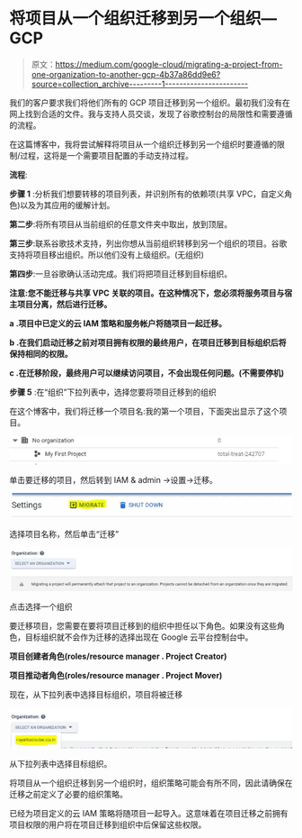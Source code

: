 # 将项目从一个组织迁移到另一个组织— GCP

> 原文：<https://medium.com/google-cloud/migrating-a-project-from-one-organization-to-another-gcp-4b37a86dd9e6?source=collection_archive---------1----------------------->

我们的客户要求我们将他们所有的 GCP 项目迁移到另一个组织。最初我们没有在网上找到合适的文件。我与支持人员交谈，发现了谷歌控制台的局限性和需要遵循的流程。

在这篇博客中，我将尝试解释将项目从一个组织迁移到另一个组织时要遵循的限制/过程，这将是一个需要项目配置的手动支持过程。

**流程**:

**步骤 1** :分析我们想要转移的项目列表，并识别所有的依赖项(共享 VPC，自定义角色)以及为其应用的缓解计划。

**第二步**:将所有项目从当前组织的任意文件夹中取出，放到顶层。

**第三步**:联系谷歌技术支持，列出你想从当前组织转移到另一个组织的项目。谷歌支持将项目移出组织。所以他们没有上级组织。(无组织)

**第四步**:一旦谷歌确认活动完成。我们将把项目迁移到目标组织。

**注意:您不能迁移与共享 VPC 关联的项目。在这种情况下，您必须将服务项目与宿主项目分离，然后进行迁移。**

**a .项目中已定义的云 IAM 策略和服务帐户将随项目一起迁移。**

**b .在我们启动迁移之前对项目拥有权限的最终用户，在项目迁移到目标组织后将保持相同的权限。**

**c .在迁移阶段，最终用户可以继续访问项目，不会出现任何问题。(不需要停机)**

**步骤 5** :在“组织”下拉列表中，选择您要将项目迁移到的组织

在这个博客中，我们将迁移一个项目名:我的第一个项目，下面突出显示了这个项目。

![](img/ff8a9055b74055d66d36287c0c53d678.png)

单击要迁移的项目，然后转到 IAM & admin →设置→迁移。

![](img/0f95436018cc165834c685b37082526a.png)

选择项目名称，然后单击“迁移”

![](img/18156dd1e4cd1e41df77ac267e9673bb.png)

点击选择一个组织

要迁移项目，您需要在要将项目迁移到的组织中担任以下角色。如果没有这些角色，目标组织就不会作为迁移的选择出现在 Google 云平台控制台中。

**项目创建者角色(roles/resource manager . Project Creator)**

**项目推动者角色(roles/resource manager . Project Mover)**

现在，从下拉列表中选择目标组织，项目将被迁移

![](img/75832e0afe94b8eda756d1de24cd966e.png)

从下拉列表中选择目标组织。

将项目从一个组织迁移到另一个组织时，组织策略可能会有所不同，因此请确保在迁移之前定义了必要的组织策略。

已经为项目定义的云 IAM 策略将随项目一起导入。这意味着在项目迁移之前拥有项目权限的用户将在项目迁移到组织中后保留这些权限。